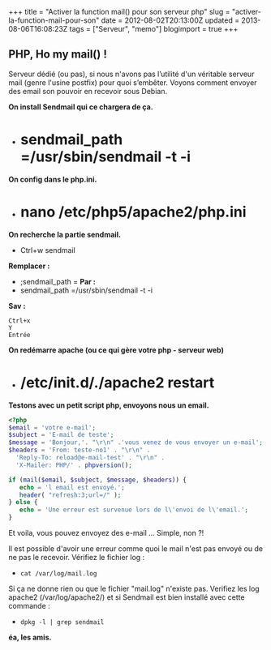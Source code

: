 +++
title = "Activer la function mail() pour son serveur php"
slug = "activer-la-function-mail-pour-son"
date = 2012-08-02T20:13:00Z
updated = 2013-08-06T16:08:23Z
tags = ["Serveur", "memo"]
blogimport = true
+++

## PHP, Ho my mail() !

Serveur dédié (ou pas), si nous n'avons pas l’utilité d'un véritable serveur mail (genre l'usine postfix) pour quoi s’embêter. Voyons comment envoyer des email son pouvoir en recevoir sous Debian.

**On install Sendmail qui ce chargera de ça.**
- # sendmail_path =/usr/sbin/sendmail -t -i

**On config dans le php.ini.**
- # nano /etc/php5/apache2/php.ini

**On recherche la partie sendmail.**
- Ctrl+w sendmail

**Remplacer :**
- ;sendmail_path =
**Par :**
- sendmail_path =/usr/sbin/sendmail -t -i

**Sav :**
```
Ctrl+x
Y
Entrée
```

**On redémarre apache (ou ce qui gère votre php - serveur web)**
- # /etc/init.d/./apache2 restart

**Testons avec un petit script php, envoyons nous un email.**
```php
<?php
$email = 'votre e-mail';
$subject = 'E-mail de teste';
$message = 'Bonjour,'. "\r\n" .'vous venez de vous envoyer un e-mail';
$headers = 'From: teste-no1' . "\r\n" .
  'Reply-To: reload@e-mail-test' . "\r\n" .
  'X-Mailer: PHP/' . phpversion();

if (mail($email, $subject, $message, $headers)) {
   echo = 'l email est envoyé.';
   header( "refresh:3;url=/" );
} else {
   echo = 'Une erreur est survenue lors de l\'envoi de l\'email.';
}
```

Et voila, vous pouvez envoyez des e-mail ... Simple, non ?!

Il est possible d'avoir une erreur comme quoi le mail n'est pas envoyé ou de ne pas le recevoir. Vérifiez le fichier log :
- `cat /var/log/mail.log`

Si ça ne donne rien ou que le fichier "mail.log" n'existe pas. Verifiez les log apache2 (/var/log/apache2/) et si Sendmail est bien installé avec cette commande :
- `dpkg -l | grep sendmail`

**éa, les amis.**
